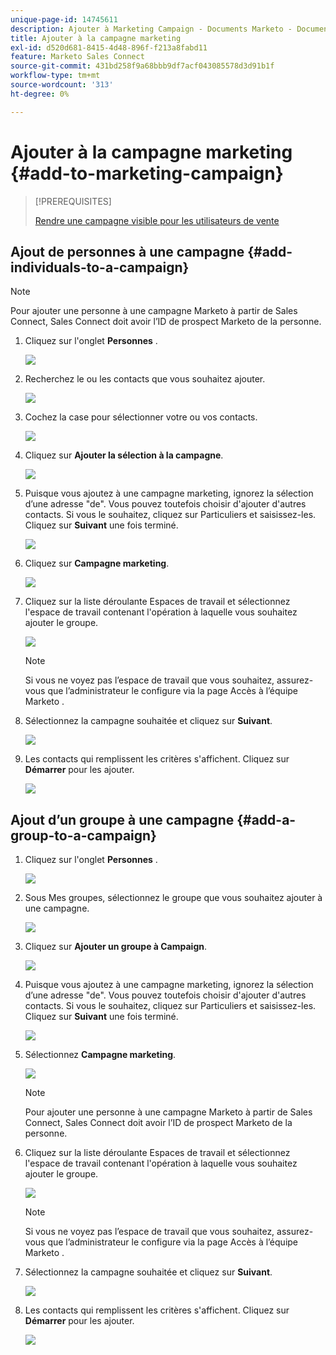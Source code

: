 ```yaml
---
unique-page-id: 14745611
description: Ajouter à Marketing Campaign - Documents Marketo - Documentation du produit
title: Ajouter à la campagne marketing
exl-id: d520d681-8415-4d48-896f-f213a8fabd11
feature: Marketo Sales Connect
source-git-commit: 431bd258f9a68bbb9df7acf043085578d3d91b1f
workflow-type: tm+mt
source-wordcount: '313'
ht-degree: 0%

---
```


# Ajouter à la campagne marketing {#add-to-marketing-campaign}

>[!PREREQUISITES]
>
>[Rendre une campagne visible pour les utilisateurs de vente](/help/marketo/product-docs/marketo-sales-connect/marketo/make-a-campaign-visible-to-sales-connect-users.md)

## Ajout de personnes à une campagne {#add-individuals-to-a-campaign}

>[!NOTE]
>
>Pour ajouter une personne à une campagne Marketo à partir de Sales Connect, Sales Connect doit avoir l’ID de prospect Marketo de la personne.

1. Cliquez sur l&#39;onglet **Personnes** .

   ![](assets/one-3.png)

1. Recherchez le ou les contacts que vous souhaitez ajouter.

   ![](assets/two-3.png)

1. Cochez la case pour sélectionner votre ou vos contacts.

   ![](assets/three-3.png)

1. Cliquez sur **Ajouter la sélection à la campagne**.

   ![](assets/four-3.png)

1. Puisque vous ajoutez à une campagne marketing, ignorez la sélection d’une adresse &quot;de&quot;. Vous pouvez toutefois choisir d&#39;ajouter d&#39;autres contacts. Si vous le souhaitez, cliquez sur Particuliers et saisissez-les. Cliquez sur **Suivant** une fois terminé.

   ![](assets/five-2.png)

1. Cliquez sur **Campagne marketing**.

   ![](assets/six-1.png)

1. Cliquez sur la liste déroulante Espaces de travail et sélectionnez l&#39;espace de travail contenant l&#39;opération à laquelle vous souhaitez ajouter le groupe.

   ![](assets/seven-1.png)

   >[!NOTE]
   >
   >Si vous ne voyez pas l’espace de travail que vous souhaitez, assurez-vous que l’administrateur le configure via la page Accès à l’équipe Marketo .

1. Sélectionnez la campagne souhaitée et cliquez sur **Suivant**.

   ![](assets/eight.png)

1. Les contacts qui remplissent les critères s&#39;affichent. Cliquez sur **Démarrer** pour les ajouter.

   ![](assets/nine.png)

## Ajout d’un groupe à une campagne {#add-a-group-to-a-campaign}

1. Cliquez sur l&#39;onglet **Personnes** .

   ![](assets/one-3.png)

1. Sous Mes groupes, sélectionnez le groupe que vous souhaitez ajouter à une campagne.

   ![](assets/eleven.png)

1. Cliquez sur **Ajouter un groupe à Campaign**.

   ![](assets/twelve.png)

1. Puisque vous ajoutez à une campagne marketing, ignorez la sélection d’une adresse &quot;de&quot;. Vous pouvez toutefois choisir d&#39;ajouter d&#39;autres contacts. Si vous le souhaitez, cliquez sur Particuliers et saisissez-les. Cliquez sur **Suivant** une fois terminé.

   ![](assets/thirteen.png)

1. Sélectionnez **Campagne marketing**.

   ![](assets/six-1.png)

   >[!NOTE]
   >
   >Pour ajouter une personne à une campagne Marketo à partir de Sales Connect, Sales Connect doit avoir l’ID de prospect Marketo de la personne.

1. Cliquez sur la liste déroulante Espaces de travail et sélectionnez l&#39;espace de travail contenant l&#39;opération à laquelle vous souhaitez ajouter le groupe.

   ![](assets/seven-1.png)

   >[!NOTE]
   >
   >Si vous ne voyez pas l’espace de travail que vous souhaitez, assurez-vous que l’administrateur le configure via la page Accès à l’équipe Marketo .

1. Sélectionnez la campagne souhaitée et cliquez sur **Suivant**.

   ![](assets/eight.png)

1. Les contacts qui remplissent les critères s&#39;affichent. Cliquez sur **Démarrer** pour les ajouter.

   ![](assets/nine.png)
